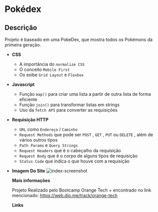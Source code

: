 #  Pokédex

##  Descrição

Projeto é baseado em uma PokeDex, que mostra todos os Pokémons da primeira geração.

*  **CSS**
    * A importância do `normalize CSS`
    * O conceito `Mobile First`
    * Os exibe `Grid Layout` e `Flexbox`
*  **Javascript**
    * Função `map()` para criar uma lista a partir de outra lista de forma eficiente
    * Função `join()` para transformar listas em strings
    * Uso da `fetch API` para converter as requisições
*  **Requisição HTTP**
    *  `URL` como `Endereço` / `Caminho`
    *  `Request Methods` que pode ser `POST` , `GET` , `PUT` ou `DELETE` , além de vários outros tipos
    *  `Path Params` e `Query Strings`
    *  `Request Headers` que é o cabeçalho da requisição
    *  `Request Body` que é o corpo de alguns tipos de requisição
    *  `Status Code` que indica o que houve com a  requisição  
*  **Imagem Do Site**
    ![index-screenshot](https://user-images.githubusercontent.com/106184297/219899832-2bef5583-b01f-4bc0-be34-13e33a557e88.png)
    
    **Mais informações**
    
    Projeto Realizado pelo Bootcamp Orange Tech + encontrado no link mencionado: https://web.dio.me/track/orange-tech
   
   **Links**
   
   
